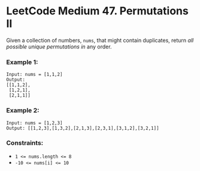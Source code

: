 # LeetCode Medium 47. Permutations II
Given a collection of numbers, `nums`, that might contain duplicates, return *all possible unique permutations in* any order.

### Example 1:
```
Input: nums = [1,1,2]
Output:
[[1,1,2],
 [1,2,1],
 [2,1,1]]
```

### Example 2:
```
Input: nums = [1,2,3]
Output: [[1,2,3],[1,3,2],[2,1,3],[2,3,1],[3,1,2],[3,2,1]]
``` 

### Constraints:

* `1 <= nums.length <= 8`
* `-10 <= nums[i] <= 10`